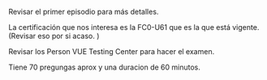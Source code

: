 
Revisar el primer episodio para más detalles. 

La certificación que nos interesa es la FC0-U61 que es la que está vigente. (Revisar eso por si acaso. )

Revisar los Person VUE Testing Center para hacer el examen. 

Tiene 70 pregungas aprox y una duracion de 60 minutos. 